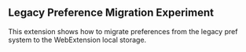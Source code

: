 ## Legacy Preference Migration Experiment

This extension shows how to migrate preferences from the legacy pref system to the WebExtension local storage.
